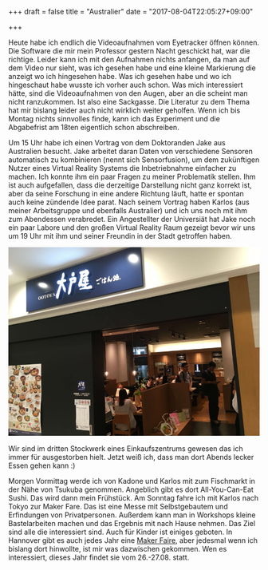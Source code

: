 +++
draft = false
title = "Australier"
date = "2017-08-04T22:05:27+09:00"

+++

Heute habe ich endlich die Videoaufnahmen vom Eyetracker öffnen können. Die
Software die mir mein Professor gestern Nacht geschickt hat, war die richtige.
Leider kann ich mit den Aufnahmen nichts anfangen, da man auf dem Video nur
sieht, was ich gesehen habe und eine kleine Markierung die anzeigt wo ich
hingesehen habe. Was ich gesehen habe und wo ich hingeschaut habe wusste ich
vorher auch schon. Was mich interessiert hätte, sind die Videoaufnahmen von den
Augen, aber an die scheint man nicht ranzukommen. Ist also eine Sackgasse. Die
Literatur zu dem Thema hat mir bislang leider auch nicht wirklich weiter
geholfen. Wenn ich bis Montag nichts sinnvolles finde, kann ich das Experiment
und die Abgabefrist am 18ten eigentlich schon abschreiben.

Um 15 Uhr habe ich einen Vortrag von dem Doktoranden Jake aus Australien
besucht. Jake arbeitet daran Daten von verschiedene Sensoren automatisch zu
kombinieren (nennt sich Sensorfusion), um dem zukünftigen Nutzer eines
Virtual Reality Systems die Inbetriebnahme einfacher zu machen. Ich konnte ihm
ein paar Fragen zu meiner Problematik stellen. Ihm ist auch aufgefallen, dass
die derzeitige Darstellung nicht ganz korrekt ist, aber da seine Forschung in
eine andere Richtung läuft, hatte er spontan auch keine zündende Idee parat.
Nach seinem Vortrag haben Karlos (aus meiner Arbeitsgruppe und ebenfalls
Australier) und ich uns noch mit ihm zum Abendessen verabredet. Ein Angestellter
der Universiät hat Jake noch ein paar Labore und den großen Virtual Reality Raum
gezeigt bevor wir uns um 19 Uhr mit ihm und seiner Freundin in der Stadt
getroffen haben.

![Restaurant Ootoya](/img/2017_08_04/ootoya.jpg)

Wir sind im dritten Stockwerk eines Einkaufszentrums gewesen das ich immer für
ausgestorben hielt. Jetzt weiß ich, dass man dort Abends lecker Essen gehen
kann :)

Morgen Vormittag werde ich von Kadone und Karlos mit zum Fischmarkt in der Nähe
von Tsukuba genommen. Angeblich gibt es dort All-You-Can-Eat Sushi. Das wird
dann mein Frühstück. Am Sonntag fahre ich mit Karlos nach Tokyo zur Maker Fare.
Das ist eine Messe mit Selbstgebautem und Erfindungen von Privatpersonen.
Außerdem kann man in Workshops kleine Bastelarbeiten machen und das Ergebnis mit
nach Hause nehmen. Das Ziel sind alle die interessiert sind. Auch für Kinder ist
einiges geboten. In Hannover gibt es auch jedes Jahr eine [Maker Faire], aber
jedesmal wenn ich bislang dort hinwollte, ist mir was dazwischen gekommen. Wen
es interessiert, dieses Jahr findet sie vom 26.-27.08. statt.

<!-- Links: -->
[Maker Faire]: https://maker-faire.de/hannover/
